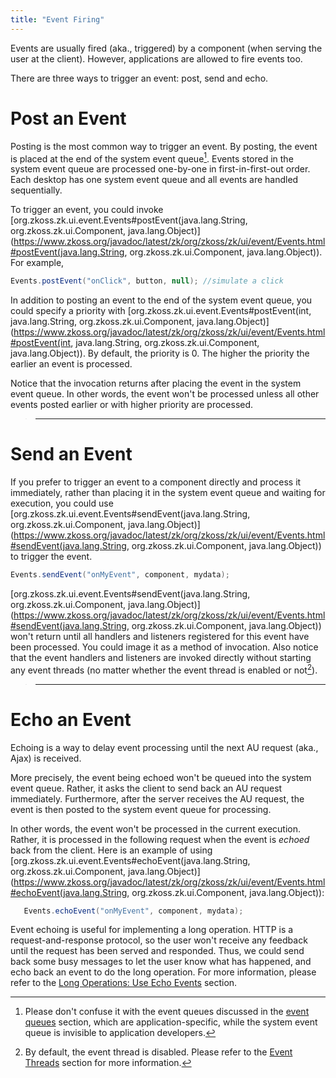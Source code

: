 ```yaml
---
title: "Event Firing"
---
```


Events are usually fired (aka., triggered) by a component (when serving
the user at the client). However, applications are allowed to fire
events too.

There are three ways to trigger an event: post, send and echo.

# Post an Event

Posting is the most common way to trigger an event. By posting, the
event is placed at the end of the system event queue[^1]. Events stored
in the system event queue are processed one-by-one in first-in-first-out
order. Each desktop has one system event queue and all events are
handled sequentially.

To trigger an event, you could invoke
[org.zkoss.zk.ui.event.Events#postEvent(java.lang.String, org.zkoss.zk.ui.Component, java.lang.Object)](https://www.zkoss.org/javadoc/latest/zk/org/zkoss/zk/ui/event/Events.html#postEvent(java.lang.String, org.zkoss.zk.ui.Component, java.lang.Object)).
For example,

```java
Events.postEvent("onClick", button, null); //simulate a click
```

In addition to posting an event to the end of the system event queue,
you could specify a priority with
[org.zkoss.zk.ui.event.Events#postEvent(int, java.lang.String, org.zkoss.zk.ui.Component, java.lang.Object)](https://www.zkoss.org/javadoc/latest/zk/org/zkoss/zk/ui/event/Events.html#postEvent(int, java.lang.String, org.zkoss.zk.ui.Component, java.lang.Object)).
By default, the priority is 0. The higher the priority the earlier an
event is processed.

Notice that the invocation returns after placing the event in the system
event queue. In other words, the event won't be processed unless all
other events posted earlier or with higher priority are processed.

> ------------------------------------------------------------------------
>
> <references/>

# Send an Event

If you prefer to trigger an event to a component directly and process it
immediately, rather than placing it in the system event queue and
waiting for execution, you could use
[org.zkoss.zk.ui.event.Events#sendEvent(java.lang.String, org.zkoss.zk.ui.Component, java.lang.Object)](https://www.zkoss.org/javadoc/latest/zk/org/zkoss/zk/ui/event/Events.html#sendEvent(java.lang.String, org.zkoss.zk.ui.Component, java.lang.Object))
to trigger the event.

```java
Events.sendEvent("onMyEvent", component, mydata);
```

[org.zkoss.zk.ui.event.Events#sendEvent(java.lang.String, org.zkoss.zk.ui.Component, java.lang.Object)](https://www.zkoss.org/javadoc/latest/zk/org/zkoss/zk/ui/event/Events.html#sendEvent(java.lang.String, org.zkoss.zk.ui.Component, java.lang.Object))
won't return until all handlers and listeners registered for this event
have been processed. You could image it as a method of invocation. Also
notice that the event handlers and listeners are invoked directly
without starting any event threads (no matter whether the event thread
is enabled or not[^2]).

> ------------------------------------------------------------------------
>
> <references/>

# Echo an Event

Echoing is a way to delay event processing until the next AU request
(aka., Ajax) is received.

More precisely, the event being echoed won't be queued into the system
event queue. Rather, it asks the client to send back an AU request
immediately. Furthermore, after the server receives the AU request, the
event is then posted to the system event queue for processing.

In other words, the event won't be processed in the current execution.
Rather, it is processed in the following request when the event is
<i>echoed</i> back from the client. Here is an example of using
[org.zkoss.zk.ui.event.Events#echoEvent(java.lang.String, org.zkoss.zk.ui.Component, java.lang.Object)](https://www.zkoss.org/javadoc/latest/zk/org/zkoss/zk/ui/event/Events.html#echoEvent(java.lang.String, org.zkoss.zk.ui.Component, java.lang.Object)):

```java
   Events.echoEvent("onMyEvent", component, mydata);
```

Event echoing is useful for implementing a long operation. HTTP is a
request-and-response protocol, so the user won't receive any feedback
until the request has been served and responded. Thus, we could send
back some busy messages to let the user know what has happened, and echo
back an event to do the long operation. For more information, please
refer to the [Long Operations: Use Echo Events]({{site.baseurl}}/zk_dev_ref/ui_patterns/use_echo_events)
section.

[^1]: Please don't confuse it with the event queues discussed in the [ event queues]({{site.baseurl}}/zk_dev_ref/event_handling/event_queues)
    section, which are application-specific, while the system event
    queue is invisible to application developers.

[^2]: By default, the event thread is disabled. Please refer to the
    [Event Threads]({{site.baseurl}}/zk_dev_ref/ui_patterns/event_threads)
    section for more information.
